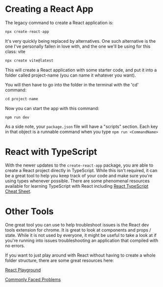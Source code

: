 # Creating a React App

The legacy command to create a React application is:
```javascript
npx create-react-app
```
It's very quickly being replaced by alternatives. One such alternative is the one I've personally fallen in love with, and the one we'll be using for this class: vite

```javascript
npx create vite@latest
```

This will create a React application with some starter code, and put it into a folder called project-name (you can name it whatever you want).

You will then have to go into the folder in the terminal with the 'cd' command:

```javascript
cd project-name
```

Now you can start the app with this command:

```javascript
npm run dev
```
As a side note, your `package.json` file will have a "scripts" section. Each key in that object is a runnable command when you type `npm run <CommandName>`

# React with TypeScript

With the newer updates to the `create-react-app` package, you are able to create a React project directly in TypeScript. While this isn't required, it can be a great tool to help you keep track of your code and make sure you're using types whenever possible. There are some phenomenal resources available for learning TypeScript with React including [React TypeScript Cheat Sheet](https://github.com/typescript-cheatsheets/react#reacttypescript-cheatsheets).

# Other Tools

One great tool you can use to help troubleshoot issues is the React dev tools extension for chrome. It is great to look at components and props / state. While it is not used by everyone, it might be useful to take a look at if you're running into issues troubleshooting an application that compiled with no errors.

If you want to just play around with React without having to create a whole folder structure, there are some great resources here:

[React Playground](https://jscomplete.com/playground)

[Commonly Faced Problems](https://jscomplete.com/react-cfp)
